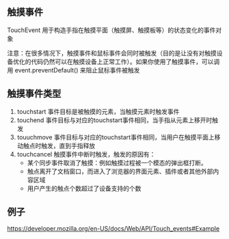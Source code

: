 
## 触摸事件
TouchEvent 用于构造手指在触摸平面（触摸屏、触摸板等）的状态变化的事件对象

注意：在很多情况下，触摸事件和鼠标事件会同时被触发（目的是让没有对触摸设备优化的代码仍然可以在触摸设备上正常工作）。如果你使用了触摸事件，可以调用 event.preventDefault() 来阻止鼠标事件被触发

## 触摸事件类型
1. touchstart 事件目标是被触摸的元素，当触摸元素时触发事件
2. touchend 事件目标与对应的touchstart事件相同，当手指从元素上移开时触发
3. touuchmove 事件目标与对应的touchstart事件相同，当用户在触摸平面上移动触点时触发，直到手指释放
4. touchcancel 触摸事件中断时触发，触发的原因有：
    * 某个同步事件取消了触摸：例如触摸过程被一个模态的弹出框打断。
    * 触点离开了文档窗口，而进入了浏览器的界面元素、插件或者其他外部内容区域
    * 用户产生的触点个数超过了设备支持的个数

## 例子
https://developer.mozilla.org/en-US/docs/Web/API/Touch_events#Example